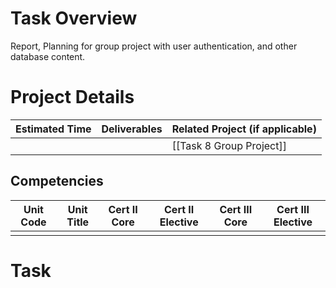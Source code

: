 # Task Overview

Report,  Planning for group project with user authentication, and other database content.
# Project Details

| Estimated Time | Deliverables | Related Project (if applicable) |
| -------------- | ------------ | ------------------------------- |
|                |              | [[Task 8 Group Project]]        |

## Competencies

| Unit Code | Unit Title | Cert II Core | Cert II Elective | Cert III Core | Cert III Elective |
| --------- | ---------- | :----------: | :--------------: | :-----------: | :---------------: |
|           |            |              |                  |               |                   |


# Task


